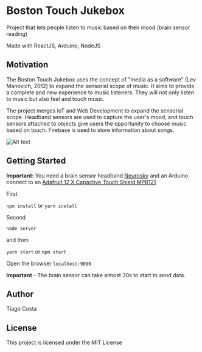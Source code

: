 # Boston Touch Jukebox

Project that lets people listen to music based on their mood (brain sensor reading)

Made with ReactJS, Arduino, NodeJS

## Motivation

The Boston Touch Jukebox uses the concept of "media as a software" (Lev Manovich, 2012) to expand the sensorial scope of music. It aims to provide a complete and new experience to music listeners. They will not only listen to music but also feel and touch music.

The project merges IoT and Web Development to expand the sensorial scope. Headband sensors are used to capture the user's mood, and touch sensors attached to objects give users the opportunity to choose music based on touch. Firebase is used to store information about songs.

![Alt text](https://preview.ibb.co/nQQk8k/screen.png " ")
## Getting Started

**Important:** You need a brain sensor headband [Neurosky](http://neurosky.com/) and an Arduino connect to an [Adafruit 12 X Capactive Touch Shield MPR121](https://www.adafruit.com/product/2024)

First

`npm install` or  `yarn install`

Second

 `node server`

 and then

`yarn start` or `npm start`

Open the browser `localhost:9090`

**Important** - The brain sensor can take almost 30s to start to send data.

## Author

Tiago Costa

## License

This project is licensed under the MIT License